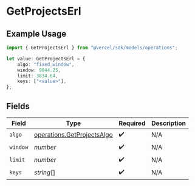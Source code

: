 # GetProjectsErl

## Example Usage

```typescript
import { GetProjectsErl } from "@vercel/sdk/models/operations";

let value: GetProjectsErl = {
    algo: "fixed_window",
    window: 9044.25,
    limit: 3834.64,
    keys: ["<value>"],
};
```

## Fields

| Field                                                                    | Type                                                                     | Required                                                                 | Description                                                              |
| ------------------------------------------------------------------------ | ------------------------------------------------------------------------ | ------------------------------------------------------------------------ | ------------------------------------------------------------------------ |
| `algo`                                                                   | [operations.GetProjectsAlgo](../../models/operations/getprojectsalgo.md) | :heavy_check_mark:                                                       | N/A                                                                      |
| `window`                                                                 | *number*                                                                 | :heavy_check_mark:                                                       | N/A                                                                      |
| `limit`                                                                  | *number*                                                                 | :heavy_check_mark:                                                       | N/A                                                                      |
| `keys`                                                                   | *string*[]                                                               | :heavy_check_mark:                                                       | N/A                                                                      |